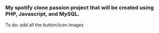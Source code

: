 ### My spotify clone passion project that will be created using PHP, Javascript, and MySQL.

To do: add all the button/icon images
